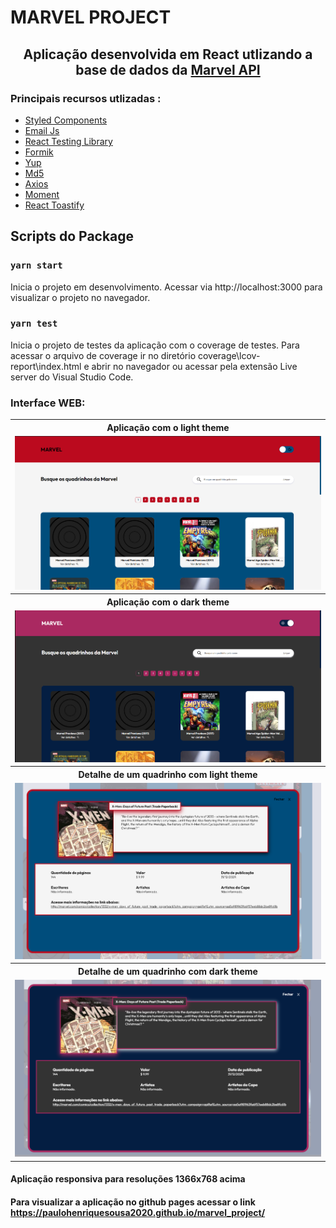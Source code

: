# MARVEL PROJECT

<h2 align="center"> Aplicação desenvolvida em React utlizando a base de dados da <a href="https://developer.marvel.com" target="_blank" rel="noreferrer"> Marvel API </a> </h2>

<h3> Principais recursos utlizadas : </h3>

<ul>
  <li> <a href="https://styled-components.com" target="_blank"> Styled Components </a> </li>
  <li> <a href="https://www.emailjs.com" target="_blank"> Email Js </a> </li>
  <li> <a href="https://testing-library.com/docs/react-testing-library/intro/" target="_blank"> React Testing Library </a> </li> 
  <li> <a href="https://formik.org/docs/overview" target="_blank"> Formik </a> </li>
  <li> <a href="https://www.npmjs.com/package/yup" target="_blank"> Yup </a> </li>
  <li> <a href="https://www.npmjs.com/package/md5" target="_blank"> Md5 </a> </li> 
  <li> <a href="https://axios-http.com/docs/intro" target="_blank"> Axios </a> </li>
  <li> <a href="https://momentjs.com" target="_blank"> Moment </a> </li>
  <li> <a href="https://fkhadra.github.io/react-toastify/introduction" target="_blank"> React Toastify </a> </li>
</ul>

## Scripts do Package

### `yarn start`

Inicia o projeto em desenvolvimento. Acessar via http://localhost:3000 para visualizar o projeto no navegador.

### `yarn test`

Inicia o projeto de testes da aplicação com o coverage de testes. Para acessar o arquivo de coverage ir no diretório coverage\lcov-report\index.html e abrir no navegador ou acessar pela extensão Live server do Visual Studio Code. 

<h3> Interface WEB: </h3>
<table>
	<tr>
		<th width="100%">
			Aplicação com o light theme<br>
		</th>
	</tr>
	<tr>
		<td>
			<img src="img/Light_theme.png" >
		</td>
	</tr>
		<tr>
		<th width="100%">
			Aplicação com o dark theme<br>
		</th>
	</tr>
	<tr>
		<td>
			<img src="img/Dark_theme.png" >
		</td>
	</tr>
		<tr>
		<th width="100%">
			Detalhe de um quadrinho com light theme<br>
		</th>
	</tr>
	<tr>
		<td>
			<img src="img/Detail_light.png" >
		</td>
	</tr>
		<tr>
		<th width="100%">
			Detalhe de um quadrinho com dark theme<br>
		</th>
	</tr>
	<tr>
		<td>
			<img src="img/Detail_dark.png" >
		</td>
	</tr>
  </tr>
  </table>
  
#### Aplicação responsiva para resoluções 1366x768 acima

#### Para visualizar a aplicação no github pages acessar o link https://paulohenriquesousa2020.github.io/marvel_project/
